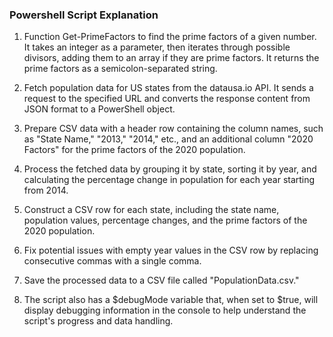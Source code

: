 ### Powershell Script Explanation   

1. Function Get-PrimeFactors to find the prime factors of a given number. It takes an integer as a parameter, then iterates through possible divisors, adding them to an array if they are prime factors. It returns the prime factors as a semicolon-separated string.   

1. Fetch population data for US states from the datausa.io API. It sends a request to the specified URL and converts the response content from JSON format to a PowerShell object.   

1. Prepare CSV data with a header row containing the column names, such as "State Name," "2013," "2014," etc., and an additional column "2020 Factors" for the prime factors of the 2020 population.   

1. Process the fetched data by grouping it by state, sorting it by year, and calculating the percentage change in population for each year starting from 2014.   

1. Construct a CSV row for each state, including the state name, population values, percentage changes, and the prime factors of the 2020 population.   

1. Fix potential issues with empty year values in the CSV row by replacing consecutive commas with a single comma.   

1. Save the processed data to a CSV file called "PopulationData.csv."   

1. The script also has a $debugMode variable that, when set to $true, will display debugging information in the console to help understand the script's progress and data handling.   